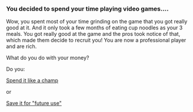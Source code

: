 ### You decided to spend your time playing video games....

Wow, you spent most of your time grinding on the game that you got really good at it. And it only took a few months of eating cup noodles as your 3 meals. You got really good at the game and the pros took notice of that, which made them decide to recruit you! You are now a professional player and are rich.

What do you do with your money?

Do you:

[Spend it like a champ](gamer-choices/spend-money.md)

or 

[Save it for "future use"](gamer-choices/save-money.md)